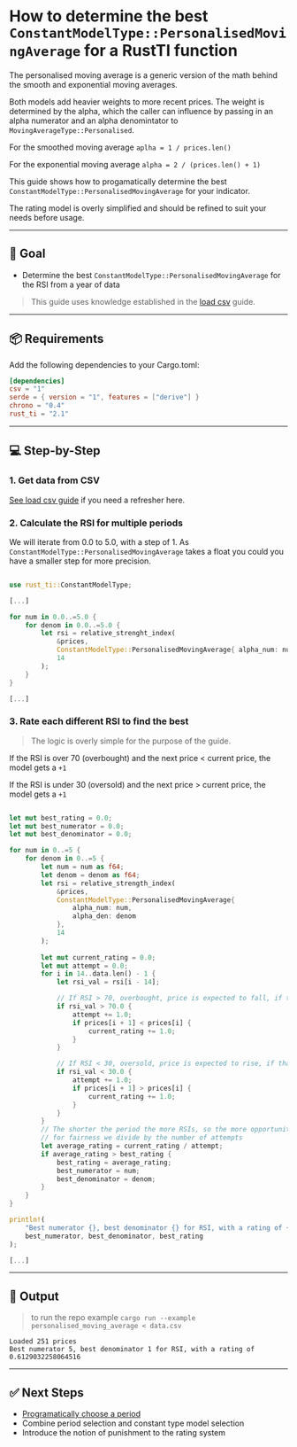 # How to determine the best `ConstantModelType::PersonalisedMovingAverage` for a RustTI function

The personalised moving average is a generic version of the math behind the smooth and exponential moving averages.

Both models add heavier weights to more recent prices. The weight is determined by the alpha, which the caller can
influence by passing in an alpha numerator and an alpha denomintator to `MovingAverageType::Personalised`.

For the smoothed moving average `aplha = 1 / prices.len()`

For the exponential moving average `alpha = 2 / (prices.len() + 1)`

This guide shows how to progamatically determine the best `ConstantModelType::PersonalisedMovingAverage` for your indicator.

The rating model is overly simplified and should be refined to suit your needs before usage.

---

## 🎯 Goal

- Determine the best `ConstantModelType::PersonalisedMovingAverage` for the RSI from a year of data

> This guide uses knowledge established in the [load csv](./load_csv.md) guide.

---

## 📦 Requirements

Add the following dependencies to your Cargo.toml:

```toml
[dependencies]
csv = "1"
serde = { version = "1", features = ["derive"] }
chrono = "0.4"
rust_ti = "2.1"
```

---

## 💻 Step-by-Step

### 1. Get data from CSV

[See load csv guide](./load_csv.md) if you need a refresher here.

### 2. Calculate the RSI for multiple periods

We will iterate from 0.0 to 5.0, with a step of 1. 
As `ConstantModelType::PersonalisedMovingAverage` takes a float you could you have a smaller step for more precision.

```rust

use rust_ti::ConstantModelType;

[...]

for num in 0.0..=5.0 {
    for denom in 0.0..=5.0 {
        let rsi = relative_strenght_index(
            &prices, 
            ConstantModelType::PersonalisedMovingAverage{ alpha_num: num, alpha_denom: denom},
            14
        );
    }
}

[...]

```

### 3. Rate each different RSI to find the best

> The logic is overly simple for the purpose of the guide.

If the RSI is over 70 (overbought) and the next price < current price, the model gets a `+1`

If the RSI is under 30 (oversold) and the next price > current price, the model gets a `+1`


```rust

let mut best_rating = 0.0;
let mut best_numerator = 0.0;
let mut best_denominator = 0.0;

for num in 0..=5 {
    for denom in 0..=5 {
        let num = num as f64;
        let denom = denom as f64;
        let rsi = relative_strength_index(
            &prices, 
            ConstantModelType::PersonalisedMovingAverage{ 
                alpha_num: num, 
                alpha_den: denom
            },
            14
        );
       
        let mut current_rating = 0.0;
        let mut attempt = 0.0;
        for i in 14..data.len() - 1 { 
            let rsi_val = rsi[i - 14]; 

            // If RSI > 70, overbought, price is expected to fall, if that happens +1 reward
            if rsi_val > 70.0 {
                attempt += 1.0;
                if prices[i + 1] < prices[i] {
                    current_rating += 1.0;
                }
            }

            // If RSI < 30, oversold, price is expected to rise, if that happens +1 reward
            if rsi_val < 30.0 {
                attempt += 1.0;
                if prices[i + 1] > prices[i] {
                    current_rating += 1.0;
                }
            }
        }
        // The shorter the period the more RSIs, so the more opportunities to be right,
        // for fairness we divide by the number of attempts
        let average_rating = current_rating / attempt;
        if average_rating > best_rating {
            best_rating = average_rating;
            best_numerator = num;
            best_denominator = denom;
        }
    }
}

println!(
    "Best numerator {}, best denominator {} for RSI, with a rating of {}",
    best_numerator, best_denominator, best_rating
);

[...]

```

---

## 🧪 Output

> to run the repo example `cargo run --example personalised_moving_average < data.csv`

```shell
Loaded 251 prices
Best numerator 5, best denominator 1 for RSI, with a rating of 0.6129032258064516
```

---

## ✅ Next Steps

- [Programatically choose a period](./choose_period.md) 
- Combine period selection and constant type model selection
- Introduce the notion of punishment to the rating system
